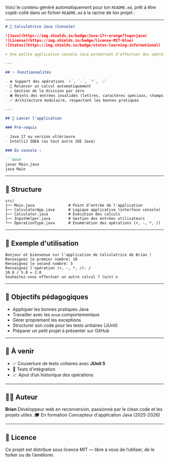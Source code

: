 Voici le contenu généré automatiquement pour ton `README.md`, prêt à être copié-collé dans un fichier `README.md` à la racine de ton projet :

---

````markdown
# 🧮 Calculatrice Java (Console)

![Java](https://img.shields.io/badge/Java-17+-orange?logo=java)
![License](https://img.shields.io/badge/license-MIT-blue)
![Status](https://img.shields.io/badge/status-learning-informational)

> Une petite application console Java permettant d'effectuer des opérations de calcul simples avec une architecture propre, évolutive et testable.

---

## ✨ Fonctionnalités

- ➕ Support des opérations `+`, `-`, `*`, `/`
- 🔁 Relancer un calcul automatiquement
- ⚠️ Gestion de la division par zéro
- ❌ Rejets des entrées invalides (lettres, caractères spéciaux, champs vides)
- ✅ Architecture modulaire, respectant les bonnes pratiques

---

## 🚀 Lancer l'application

### Pré-requis

- Java 17 ou version ultérieure
- IntelliJ IDEA (ou tout autre IDE Java)

### En console :

```bash
javac Main.java
java Main
````

---

## 📂 Structure

```
src/
├── Main.java               # Point d’entrée de l'application
├── CalculatorApp.java      # Logique applicative (interface console)
├── Calculator.java         # Exécution des calculs
├── InputHelper.java        # Gestion des entrées utilisateurs
└── OperationType.java      # Enumération des opérations (+, -, *, /)
```

---

## 📸 Exemple d'utilisation

```
Bonjour et bienvenue sur l'application de Calculatrice de Brian !
Renseignez le premier nombre: 10
Renseignez le second nombre: 5
Renseignez l'opération (+, -, *, /): /
10.0 / 5.0 = 2.0
Souhaitez-vous effectuer un autre calcul ? (o/n) n
```

---

## 🎯 Objectifs pédagogiques

* Appliquer les bonnes pratiques Java
* Travailler avec les `enum` comportementaux
* Gérer proprement les exceptions
* Structurer son code pour les tests unitaires (JUnit)
* Préparer un petit projet à présenter sur GitHub

---

## 🔭 À venir

* ✅ Couverture de tests unitaires avec **JUnit 5**
* 🧪 Tests d’intégration
* 📈 Ajout d’un historique des opérations

---

## 👨‍💻 Auteur

**Brian**
Développeur web en reconversion, passionné par le clean code et les projets utiles.
🎓 En formation Concepteur d'application Java (2025-2026)

---

## 📜 Licence

Ce projet est distribué sous licence MIT — libre à vous de l’utiliser, de le forker ou de l’améliorer.

